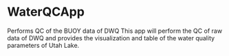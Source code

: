 # WaterQCApp
Performs QC of the BUOY data of DWQ
This app will perform the QC of raw data of DWQ and provides the visualization and table of the water quality parameters of Utah Lake.
